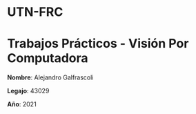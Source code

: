 UTN-FRC
=======

Trabajos Prácticos - Visión Por Computadora
===========================================

**Nombre**: Alejandro Galfrascoli


**Legajo**: 43029


**Año**: 2021
